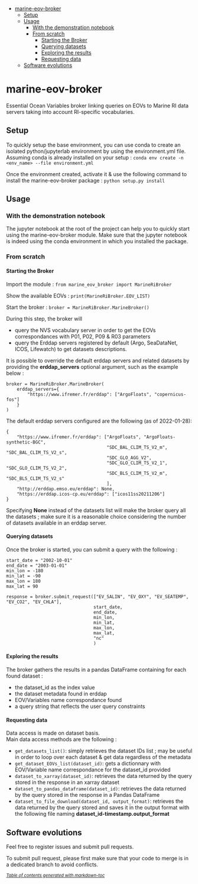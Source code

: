 - [marine-eov-broker](#marine-eov-broker)
  * [Setup](#setup)
  * [Usage](#usage)
    + [With the demonstration notebook](#with-the-demonstration-notebook)
    + [From scratch](#from-scratch)
      - [Starting the Broker](#starting-the-broker)
      - [Querying datasets](#querying-datasets)
      - [Exploring the results](#exploring-the-results)
      - [Requesting data](#requesting-data)
  * [Software evolutions](#software-evolutions)

  
  
# marine-eov-broker
Essential Ocean Variables broker linking queries on EOVs to Marine RI data servers taking into account RI-specific vocabularies.

## Setup
To quickly setup the base environment, you can use conda to create an isolated python/jupyterlab environment by using the environment.yml file.
Assuming conda is already installed on your setup :
`conda env create -n <env_name> --file environment.yml`

Once the environment created, activate it & use the following command to install the marine-eov-broker package :
`python setup.py install`

## Usage

### With the demonstration notebook
The jupyter notebook at the root of the project can help you to quickly start using the marine-eov-broker module.
Make sure that the jupyter notebook is indeed using the conda environment in which you installed the package.

### From scratch

#### Starting the Broker
Import the module :
`from marine_eov_broker import MarineRiBroker`

Show the available EOVs :
`print(MarineRiBroker.EOV_LIST)`

Start the broker :
`broker = MarineRiBroker.MarineBroker()`

During this step, the broker will 
- query the NVS vocabulary server in order to get the EOVs correspondances with P01, P02, P09 & R03 parameters
- query the Erddap servers registered by default (Argo, SeaDataNet, ICOS, Lifewatch) to get datasets descriptions.

It is possible to override the default erddap servers and related datasets by providing the **erddap_servers** optional argument, such as the example below :
```
broker = MarineRiBroker.MarineBroker(
    erddap_servers={
        "https://www.ifremer.fr/erddap": ["ArgoFloats", "copernicus-fos"]
    }
)
```
  
The default erddap servers configured are the following (as of 2022-01-28):  
```
{
    "https://www.ifremer.fr/erddap": ["ArgoFloats", "ArgoFloats-synthetic-BGC", 
                                      "SDC_BAL_CLIM_TS_V2_m", "SDC_BAL_CLIM_TS_V2_s",
                                      "SDC_GLO_AGG_V2", 
                                      "SDC_GLO_CLIM_TS_V2_1", "SDC_GLO_CLIM_TS_V2_2",
                                      "SDC_BLS_CLIM_TS_V2_m", "SDC_BLS_CLIM_TS_V2_s"
                                      ],
    "http://erddap.emso.eu/erddap": None,
    "https://erddap.icos-cp.eu/erddap": ["icos11ss20211206"]
}
```  
  
Specifying **None** instead of the datasets list will make the broker query all the datasets ; make sure it is a reasonable choice considering the number of datasets available in an erddap server.
  
#### Querying datasets
  
Once the broker is started, you can submit a query with the following :
```
start_date = "2002-10-01"
end_date = "2003-01-01"
min_lon = -180
min_lat = -90
max_lon = 180
max_lat = 90

response = broker.submit_request(["EV_SALIN", "EV_OXY", "EV_SEATEMP", "EV_CO2", "EV_CHLA"], 
                                 start_date,
                                 end_date,
                                 min_lon,
                                 min_lat,
                                 max_lon,
                                 max_lat,
                                 "nc"
                                 )
```
  
#### Exploring the results
  
The broker gathers the results in a pandas DataFrame containing for each found dataset :
- the dataset_id as the index value
- the dataset metadata found in erddap
- EOV/Variables name correspondance found
- a query string that reflects the user query constraints
  
#### Requesting data
  
Data access is made on dataset basis.  
Main data access methods are the following :
- `get_datasets_list()`: simply retrieves the dataset IDs list ; may be useful in order to loop over each dataset & get data regardless of the metadata
- `get_dataset_EOVs_list(dataset_id)`: gets a dictionnary with EOV/Variable name correspondance for the dataset_id provided
- `dataset_to_xarray(dataset_id)`: retrieves the data returned by the query stored in the response in an xarray dataset
- `dataset_to_pandas_dataframe(dataset_id)`: retrieves the data returned by the query stored in the response in a Pandas DataFrame
- `dataset_to_file_download(dataset_id, output_format)`: retrieves the data returned by the query stored and saves it in the output format with the following file naming **dataset_id-timestamp.output_format**

## Software evolutions

Feel free to register issues and submit pull requests.

To submit pull request, please first make sure that your code to merge is in a dedicated branch to avoid conflicts.  
  
  
<small><i><a href='http://ecotrust-canada.github.io/markdown-toc/'>Table of contents generated with markdown-toc</a></i></small>

